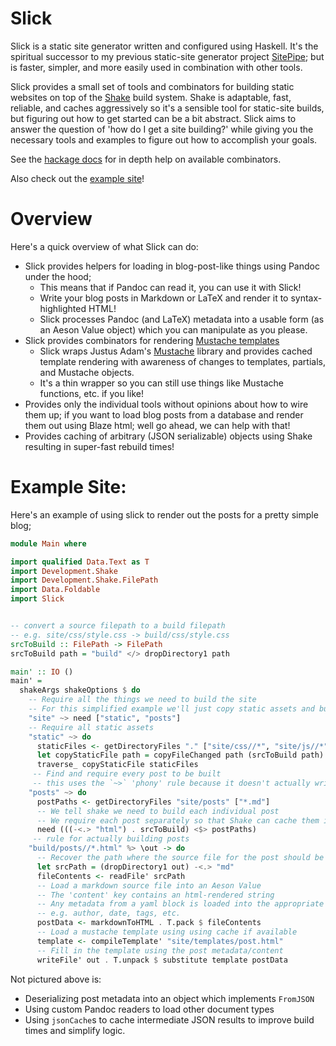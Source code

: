 # Slick

Slick is a static site generator written and configured using Haskell. It's the spiritual successor to my previous
static-site generator project [SitePipe](https://github.com/chrispenner/SitePipe/); but is faster, simpler, and more
easily used in combination with other tools.

Slick provides a small set of tools and combinators for building static
websites on top of the [Shake](https://shakebuild.com/) build system. Shake is
adaptable, fast, reliable, and caches aggressively so it's a sensible tool for
static-site builds, but figuring out how to get started can be a bit abstract. Slick aims to answer the question of
'how do I get a site building?' while giving you the necessary tools and examples to figure out how to accomplish your
goals.

See the [hackage docs](https://hackage.haskell.org/package/slick) for in depth help on available combinators.

Also check out the [example site](https://github.com/ChrisPenner/Slick/blob/master/example-site/app/Main.hs)!

# Overview

Here's a quick overview of what Slick can do:

-   Slick provides helpers for loading in blog-post-like things using Pandoc
    under the hood;
    -   This means that if Pandoc can read it, you can use it with Slick!
    -   Write your blog posts in Markdown or LaTeX and render it to
        syntax-highlighted HTML!
    -   Slick processes Pandoc (and LaTeX) metadata into a usable form (as an
        Aeson Value object) which you can manipulate as you please.
- Slick provides combinators for rendering [Mustache templates](https://mustache.github.io/)
    - Slick wraps Justus Adam's [Mustache](http://hackage.haskell.org/package/mustache-2.3.0/docs/Text-Mustache.html)
        library and provides cached template rendering with awareness of changes to templates, partials, and Mustache
        objects.
    - It's a thin wrapper so you can still use things like Mustache functions, etc. if you like!
- Provides only the individual tools without opinions about how to wire them up; if you want to load blog posts from 
    a database and render them out using Blaze html; well go ahead, we can help with that!
- Provides caching of arbitrary (JSON serializable) objects using Shake resulting in super-fast rebuild times! 


# Example Site:

Here's an example of using slick to render out the posts for a pretty simple blog;

```haskell
module Main where

import qualified Data.Text as T
import Development.Shake
import Development.Shake.FilePath
import Data.Foldable
import Slick


-- convert a source filepath to a build filepath
-- e.g. site/css/style.css -> build/css/style.css
srcToBuild :: FilePath -> FilePath
srcToBuild path = "build" </> dropDirectory1 path

main' :: IO ()
main' =
  shakeArgs shakeOptions $ do
    -- Require all the things we need to build the site
    -- For this simplified example we'll just copy static assets and build a page for each post
    "site" ~> need ["static", "posts"]
    -- Require all static assets
    "static" ~> do
      staticFiles <- getDirectoryFiles "." ["site/css//*", "site/js//*", "site/images//*"]
      let copyStaticFile path = copyFileChanged path (srcToBuild path)
      traverse_ copyStaticFile staticFiles
     -- Find and require every post to be built
     -- this uses the `~>` 'phony' rule because it doesn't actually write any files on its own
    "posts" ~> do
      postPaths <- getDirectoryFiles "site/posts" ["*.md"]
      -- We tell shake we need to build each individual post
      -- We require each post separately so that Shake can cache them individually
      need (((-<.> "html") . srcToBuild) <$> postPaths)
     -- rule for actually building posts
    "build/posts//*.html" %> \out -> do 
      -- Recover the path where the source file for the post should be
      let srcPath = (dropDirectory1 out) -<.> "md"
      fileContents <- readFile' srcPath
      -- Load a markdown source file into an Aeson Value 
      -- The 'content' key contains an html-rendered string
      -- Any metadata from a yaml block is loaded into the appropriate keys in the Aeson object
      -- e.g. author, date, tags, etc.
      postData <- markdownToHTML . T.pack $ fileContents
      -- Load a mustache template using using cache if available
      template <- compileTemplate' "site/templates/post.html"
      -- Fill in the template using the post metadata/content
      writeFile' out . T.unpack $ substitute template postData
```

Not pictured above is:

- Deserializing post metadata into an object which implements `FromJSON`
- Using custom Pandoc readers to load other document types
- Using `jsonCache`s to cache intermediate JSON results to improve build times and simplify logic.
